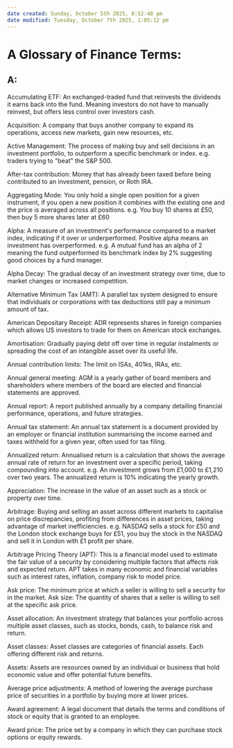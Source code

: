 ```yaml
---
date created: Sunday, October 5th 2025, 8:52:40 pm
date modified: Tuesday, October 7th 2025, 1:05:12 pm
---
```


# A Glossary of Finance Terms:

## A:

Accumulating ETF: An exchanged-traded fund that reinvests the dividends it earns back into the fund. Meaning investors do not have to manually reinvest, but offers less control over investors cash.

Acquisition: A company that buys another company to expand its operations, access new markets, gain new resources, etc.

Active Management: The process of making buy and sell decisions in an investment portfolio, to outperform a specific benchmark or index. e.g. traders trying to "beat" the S&P 500.

After-tax contribution: Money that has already been taxed before being contributed to an investment, pension, or Roth IRA.

Aggregating Mode: You only hold a single open position for a given instrument, if you open a new position it combines with the existing one and the price is averaged across all positions. e.g. You buy 10 shares at £50, then buy 5 more shares later at £60

Alpha: A measure of an investment's performance compared to a market index, indicating if it over or underperformed. Positive alpha means an investment has overperformed. e.g. A mutual fund has an alpha of 2 meaning the fund outperformed its benchmark index by 2% suggesting good choices by a fund manager.

Alpha Decay: The gradual decay of an investment strategy over time, due to market changes or increased competition.

Alternative Minimum Tax (AMT): A parallel tax system designed to ensure that individuals or corporations with tax deductions still pay a minimum amount of tax.

American Depositary Receipt: ADR represents shares in foreign companies which allows US investors to trade for them on American stock exchanges.

Amortisation: Gradually paying debt off over time in regular instalments or spreading the cost of an intangible asset over its useful life.

Annual contribution limits: The limit on ISAs, 401ks, IRAs, etc.

Annual general meeting: AGM is a yearly gather of board members and shareholders where 
members of the board are elected and financial statements are approved.

Annual report: A report published annually by a company detailing financial performance, operations, and future strategies.

Annual tax statement: An annual tax statement is a document provided by an employer or financial institution summarising the income earned and taxes withheld for a given year, often used for tax filing.

Annualized return: Annualised return is a calculation that shows the average annual rate of return for an investment over a specific period, taking compounding into account. e.g. An investment grows from £1,000 to £1,210 over two years. The annualized return is 10% indicating the yearly growth.

Appreciation: The increase in the value of an asset such as a stock or property over time.

Arbitrage: Buying and selling an asset across different markets to capitalise on price discrepancies, profiting from differences in asset prices, taking advantage of market inefficiencies. e.g. NASDAQ sells a stock for £50 and the London stock exchange buys for £51, you buy the stock in the NASDAQ and sell it in London with £1 profit per share.

Arbitrage Pricing Theory (APT): This is a financial model used to estimate the fair value of a security by considering multiple factors that affects risk and expected return. APT takes in many economic and financial variables such as interest rates, inflation, company risk to model price.

Ask price: The minimum price at which a seller is willing to sell a security for in the market.
Ask size: The quantity of shares that a seller is willing to sell at the specific ask price.

Asset allocation: An investment strategy that balances your portfolio across multiple asset classes, such as stocks, bonds, cash, to balance risk and return.

Asset classes: Asset classes are categories of financial assets. Each offering different risk and returns.

Assets: Assets are resources owned by an individual or business that hold economic value and offer potential future benefits.

Average price adjustments: A method of lowering the average purchase price of securities in a portfolio by buying more at lower prices.

Award agreement: A legal document that details the terms and conditions of stock or equity that is granted to an employee.

Award price: The price set by a company in which they can purchase stock options or equity rewards.



